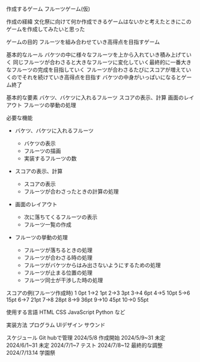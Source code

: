 作成するゲーム
フルーツゲーム(仮)

作成の経緯
文化祭に向けて何か作成できるゲームはないかと考えたときにこのゲームを作成してみたいと思った

ゲームの目的
フルーツを組み合わせていき高得点を目指すゲーム

基本的なルール
バケツの中に様々なフルーツを上から入れていき積み上げていく
同じフルーツが合わさると大きなフルーツに変化していく最終的に一番大きなフルーツの完成を目指していく
フルーツが合わさるたびにスコアが増えていくのでそれを続けていき高得点を目指す
バケツの中身がいっぱいになるとゲーム終了

基本的な要素
バケツ、バケツに入れるフルーツ
スコアの表示、計算
画面のレイアウト
フルーツの挙動の処理

必要な機能
+ バケツ、バケツに入れるフルーツ
  + バケツの表示
  + フルーツの描画
  + 実装するフルーツの数

+ スコアの表示、計算
  + スコアの表示
  + フルーツが合わさったときの計算の処理

+ 画面のレイアウト
  + 次に落ちてくるフルーツの表示
  + フルーツ一覧の作成

+ フルーツの挙動の処理
  + フルーツが落ちるときの処理
  + フルーツが合わさる時の処理
  + フルーツがバケツからはみ出さないようにするための処理
  + フルーツが止まる位置の処理
  + フルーツ同士が干渉した時の処理

スコアの例(フルーツ作成時)
1   0pt
1→2 1pt
2→3 3pt
3→4 6pt
4→5 10pt
5→6 15pt
6→7 21pt
7→8 28pt
8→9 36pt
9→10 45pt
10→0 55pt 

使用する言語
HTML
CSS
JavaScript
Python
など

実装方法
プログラム
UIデザイン
サウンド

スケジュール Git hubで管理
2024/5/8 作成開始
2024/5/9~31 未定
2024/6/1~31 未定
2024/7/1~7 テスト
2024/7/8~12 最終的な調整
2024/7/13.14 学園祭

